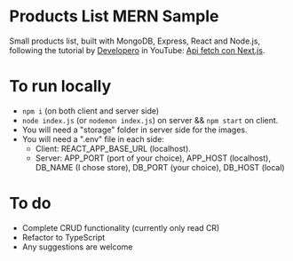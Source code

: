 # Products List MERN Sample

Small products list, built with MongoDB, Express, React and Node.js, following the tutorial by [Developero](https://developero.io/) in YouTube: [Api fetch con Next.js](https://www.youtube.com/watch?v=p9RfYt6PGRc&list=PLkr7dGY4D2sOFts538pghxWaabulH2kMU&index=1).

# To run locally

- `npm i` (on both client and server side)
- `node index.js` (or `nodemon index.js`) on server && `npm start` on client.
- You will need a "storage" folder in server side for the images.
- You will need a ".env" file in each side:
  - Client: REACT_APP_BASE_URL (localhost).
  - Server: APP_PORT (port of your choice), APP_HOST (localhost), DB_NAME (I chose store), DB_PORT (your choice), DB_HOST (local)

# To do

- Complete CRUD functionality (currently only read CR)
- Refactor to TypeScript
- Any suggestions are welcome
